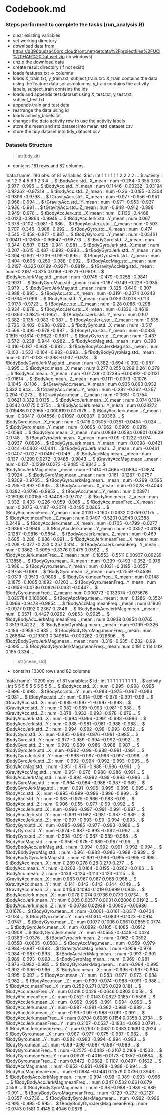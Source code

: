 # Codebook.md

### Steps performed to complete the tasks (run_analysis.R) ###

* clear existing variables
* set working directory
* download data from https://d396qusza40orc.cloudfront.net/getdata%2Fprojectfiles%2FUCI%20HAR%20Dataset.zip (in windows)
* unzip the download data
* create result directory (if not exist)
* loads features.txt -> columns
* loads X_train.txt, y_train.txt, subject_train.txt: X_train contains the data using the feature data set as columns, y_train contains the activity labels, subject_train contains the ids
* loads and appends test dataset using X_test.txt, y_test.txt, subject_test.txt
* appends train and test data
* rearrange the data using id
* loads activity_labels.txt
* changes the data activity row to use the activity labels
* store the mean and std dataset into mean_std_dataset.csv
* store the tidy dataset into tidy_dataset.csv

### Datasets Structure ###

> str(tidy_dt)

* contains 181 rows and 82 columns.

'data.frame':   180 obs. of  81 variables:
 $ id                                  : int  1 1 1 1 1 1 2 2 2 2 ...
 $ activity                            : int  1 2 3 4 5 6 1 2 3 4 ...
 $ tBodyAcc.std...X_mean               : num  -0.284 -0.355 0.03 -0.977 -0.996 ...
 $ tBodyAcc.std...Y_mean               : num  0.11446 -0.00232 -0.03194 -0.92262 -0.97319 ...
 $ tBodyAcc.std...Z_mean               : num  -0.26 -0.0195 -0.2304 -0.9396 -0.9798 ...
 $ tGravityAcc.std...X_mean            : num  -0.977 -0.956 -0.951 -0.968 -0.994 ...
 $ tGravityAcc.std...Y_mean            : num  -0.971 -0.953 -0.937 -0.936 -0.981 ...
 $ tGravityAcc.std...Z_mean            : num  -0.948 -0.912 -0.896 -0.949 -0.976 ...
 $ tBodyAccJerk.std...X_mean           : num  -0.1136 -0.4468 -0.0123 -0.9864 -0.9946 ...
 $ tBodyAccJerk.std...Y_mean           : num  0.067 -0.378 -0.102 -0.981 -0.986 ...
 $ tBodyAccJerk.std...Z_mean           : num  -0.503 -0.707 -0.346 -0.988 -0.992 ...
 $ tBodyGyro.std...X_mean              : num  -0.474 -0.545 -0.458 -0.977 -0.987 ...
 $ tBodyGyro.std...Y_mean              : num  -0.05461 0.00411 -0.12635 -0.96647 -0.98773 ...
 $ tBodyGyro.std...Z_mean              : num  -0.344 -0.507 -0.125 -0.941 -0.981 ...
 $ tBodyGyroJerk.std...X_mean          : num  -0.207 -0.615 -0.487 -0.992 -0.993 ...
 $ tBodyGyroJerk.std...Y_mean          : num  -0.304 -0.602 -0.239 -0.99 -0.995 ...
 $ tBodyGyroJerk.std...Z_mean          : num  -0.404 -0.606 -0.269 -0.988 -0.992 ...
 $ tBodyAccMag.std.._mean              : num  -0.2197 -0.325 0.0199 -0.9271 -0.9819 ...
 $ tGravityAccMag.std.._mean           : num  -0.2197 -0.325 0.0199 -0.9271 -0.9819 ...
 $ tBodyAccJerkMag.std.._mean          : num  -0.0745 -0.479 -0.0258 -0.9841 -0.9931 ...
 $ tBodyGyroMag.std.._mean             : num  -0.187 -0.149 -0.226 -0.935 -0.979 ...
 $ tBodyGyroJerkMag.std.._mean         : num  -0.325 -0.649 -0.307 -0.988 -0.995 ...
 $ fBodyAcc.std...X_mean               : num  -0.3191 -0.3374 0.0243 -0.9764 -0.996 ...
 $ fBodyAcc.std...Y_mean               : num  0.056 0.0218 -0.113 -0.9173 -0.9723 ...
 $ fBodyAcc.std...Z_mean               : num  -0.28 0.086 -0.298 -0.934 -0.978 ...
 $ fBodyAccJerk.std...X_mean           : num  -0.1336 -0.4619 -0.0863 -0.9875 -0.9951 ...
 $ fBodyAccJerk.std...Y_mean           : num  0.107 -0.382 -0.135 -0.983 -0.987 ...
 $ fBodyAccJerk.std...Z_mean           : num  -0.535 -0.726 -0.402 -0.988 -0.992 ...
 $ fBodyGyro.std...X_mean              : num  -0.517 -0.566 -0.495 -0.978 -0.987 ...
 $ fBodyGyro.std...Y_mean              : num  -0.0335 0.1515 -0.1814 -0.9623 -0.9871 ...
 $ fBodyGyro.std...Z_mean              : num  -0.437 -0.572 -0.238 -0.944 -0.982 ...
 $ fBodyAccMag.std.._mean              : num  -0.398 -0.416 -0.187 -0.928 -0.982 ...
 $ fBodyBodyAccJerkMag.std.._mean      : num  -0.103 -0.533 -0.104 -0.982 -0.993 ...
 $ fBodyBodyGyroMag.std.._mean         : num  -0.321 -0.183 -0.398 -0.932 -0.978 ...
 $ fBodyBodyGyroJerkMag.std.._mean     : num  -0.382 -0.694 -0.392 -0.987 -0.995 ...
 $ tBodyAcc.mean...X_mean              : num  0.277 0.255 0.289 0.261 0.279 ...
 $ tBodyAcc.mean...Y_mean              : num  -0.01738 -0.02395 -0.00992 -0.00131 -0.01614 ...
 $ tBodyAcc.mean...Z_mean              : num  -0.1111 -0.0973 -0.1076 -0.1045 -0.1106 ...
 $ tGravityAcc.mean...X_mean           : num  0.935 0.893 0.932 0.832 0.943 ...
 $ tGravityAcc.mean...Y_mean           : num  -0.282 -0.362 -0.267 0.204 -0.273 ...
 $ tGravityAcc.mean...Z_mean           : num  -0.0681 -0.0754 -0.0621 0.332 0.0135 ...
 $ tBodyAccJerk.mean...X_mean          : num  0.074 0.1014 0.0542 0.0775 0.0754 ...
 $ tBodyAccJerk.mean...Y_mean          : num  0.028272 0.019486 0.02965 -0.000619 0.007976 ...
 $ tBodyAccJerk.mean...Z_mean          : num  -0.00417 -0.04556 -0.01097 -0.00337 -0.00369 ...
 $ tBodyGyro.mean...X_mean             : num  -0.0418 0.0505 -0.0351 -0.0454 -0.024 ...
 $ tBodyGyro.mean...Y_mean             : num  -0.0695 -0.1662 -0.0909 -0.0919 -0.0594 ...
 $ tBodyGyro.mean...Z_mean             : num  0.0849 0.0584 0.0901 0.0629 0.0748 ...
 $ tBodyGyroJerk.mean...X_mean         : num  -0.09 -0.1222 -0.074 -0.0937 -0.0996 ...
 $ tBodyGyroJerk.mean...Y_mean         : num  -0.0398 -0.0421 -0.044 -0.0402 -0.0441 ...
 $ tBodyGyroJerk.mean...Z_mean         : num  -0.0461 -0.0407 -0.027 -0.0467 -0.049 ...
 $ tBodyAccMag.mean.._mean             : num  -0.137 -0.1299 0.0272 -0.9485 -0.9843 ...
 $ tGravityAccMag.mean.._mean          : num  -0.137 -0.1299 0.0272 -0.9485 -0.9843 ...
 $ tBodyAccJerkMag.mean.._mean         : num  -0.1414 -0.4665 -0.0894 -0.9874 -0.9924 ...
 $ tBodyGyroMag.mean.._mean            : num  -0.161 -0.1267 -0.0757 -0.9309 -0.9765 ...
 $ tBodyGyroJerkMag.mean.._mean        : num  -0.299 -0.595 -0.295 -0.992 -0.995 ...
 $ fBodyAcc.mean...X_mean              : num  -0.2028 -0.4043 0.0382 -0.9796 -0.9952 ...
 $ fBodyAcc.mean...Y_mean              : num  0.08971 -0.19098 0.00155 -0.94408 -0.97707 ...
 $ fBodyAcc.mean...Z_mean              : num  -0.332 -0.433 -0.226 -0.959 -0.985 ...
 $ fBodyAcc.meanFreq...X_mean          : num  -0.2075 -0.4187 -0.3074 -0.0495 0.0865 ...
 $ fBodyAcc.meanFreq...Y_mean          : num  0.1131 -0.1607 0.0632 0.0759 0.1175 ...
 $ fBodyAcc.meanFreq...Z_mean          : num  0.0497 -0.5201 0.2943 0.2388 0.2449 ...
 $ fBodyAccJerk.mean...X_mean          : num  -0.1705 -0.4799 -0.0277 -0.9866 -0.9946 ...
 $ fBodyAccJerk.mean...Y_mean          : num  -0.0352 -0.4134 -0.1287 -0.9816 -0.9854 ...
 $ fBodyAccJerk.mean...Z_mean          : num  -0.469 -0.685 -0.288 -0.986 -0.991 ...
 $ fBodyAccJerk.meanFreq...X_mean      : num  -0.209 -0.377 -0.253 0.257 0.314 ...
 $ fBodyAccJerk.meanFreq...Y_mean      : num  -0.3862 -0.5095 -0.3376 0.0475 0.0392 ...
 $ fBodyAccJerk.meanFreq...Z_mean      : num  -0.18553 -0.5511 0.00937 0.09239 0.13858 ...
 $ fBodyGyro.mean...X_mean             : num  -0.339 -0.493 -0.352 -0.976 -0.986 ...
 $ fBodyGyro.mean...Y_mean             : num  -0.1031 -0.3195 -0.0557 -0.9758 -0.989 ...
 $ fBodyGyro.mean...Z_mean             : num  -0.2559 -0.4536 -0.0319 -0.9513 -0.9808 ...
 $ fBodyGyro.meanFreq...X_mean         : num  0.0148 -0.1875 -0.1005 0.1892 -0.1203 ...
 $ fBodyGyro.meanFreq...Y_mean         : num  -0.0658 -0.4736 0.0826 0.0631 -0.0447 ...
 $ fBodyGyro.meanFreq...Z_mean         : num  0.000773 -0.133374 -0.075676 -0.029784 0.100608 ...
 $ fBodyAccMag.mean.._mean             : num  -0.1286 -0.3524 0.0966 -0.9478 -0.9854 ...
 $ fBodyAccMag.meanFreq.._mean         : num  0.1906 -0.0977 0.1192 0.2367 0.2846 ...
 $ fBodyBodyAccJerkMag.mean.._mean     : num  -0.0571 -0.4427 0.0262 -0.9853 -0.9925 ...
 $ fBodyBodyAccJerkMag.meanFreq.._mean : num  0.0938 0.0854 0.0765 0.3519 0.4222 ...
 $ fBodyBodyGyroMag.mean.._mean        : num  -0.199 -0.326 -0.186 -0.958 -0.985 ...
 $ fBodyBodyGyroMag.meanFreq.._mean    : num  0.268844 -0.219303 0.349614 -0.000262 -0.028606 ...
 $ fBodyBodyGyroJerkMag.mean.._mean    : num  -0.319 -0.635 -0.282 -0.99 -0.995 ...
 $ fBodyBodyGyroJerkMag.meanFreq.._mean: num  0.191 0.114 0.19 0.185 0.334 ...

> str(mean_std)

* contains 10300 rows and 82 columns

'data.frame':   10299 obs. of  81 variables:
 $ id                             : int  1 1 1 1 1 1 1 1 1 1 ...
 $ activity                       : int  5 5 5 5 5 5 5 5 5 5 ...
 $ tBodyAcc.std...X               : num  -0.995 -0.998 -0.995 -0.996 -0.998 ...
 $ tBodyAcc.std...Y               : num  -0.983 -0.975 -0.967 -0.983 -0.981 ...
 $ tBodyAcc.std...Z               : num  -0.914 -0.96 -0.979 -0.991 -0.99 ...
 $ tGravityAcc.std...X            : num  -0.985 -0.997 -1 -0.997 -0.998 ...
 $ tGravityAcc.std...Y            : num  -0.982 -0.989 -0.993 -0.981 -0.988 ...
 $ tGravityAcc.std...Z            : num  -0.878 -0.932 -0.993 -0.978 -0.979 ...
 $ tBodyAccJerk.std...X           : num  -0.994 -0.996 -0.991 -0.993 -0.996 ...
 $ tBodyAccJerk.std...Y           : num  -0.988 -0.981 -0.981 -0.988 -0.988 ...
 $ tBodyAccJerk.std...Z           : num  -0.994 -0.992 -0.99 -0.993 -0.992 ...
 $ tBodyGyro.std...X              : num  -0.985 -0.983 -0.976 -0.991 -0.985 ...
 $ tBodyGyro.std...Y              : num  -0.977 -0.989 -0.994 -0.992 -0.992 ...
 $ tBodyGyro.std...Z              : num  -0.992 -0.989 -0.986 -0.988 -0.987 ...
 $ tBodyGyroJerk.std...X          : num  -0.992 -0.99 -0.988 -0.991 -0.991 ...
 $ tBodyGyroJerk.std...Y          : num  -0.993 -0.997 -0.996 -0.997 -0.996 ...
 $ tBodyGyroJerk.std...Z          : num  -0.992 -0.994 -0.992 -0.993 -0.995 ...
 $ tBodyAccMag.std..              : num  -0.951 -0.976 -0.988 -0.986 -0.991 ...
 $ tGravityAccMag.std..           : num  -0.951 -0.976 -0.988 -0.986 -0.991 ...
 $ tBodyAccJerkMag.std..          : num  -0.994 -0.992 -0.99 -0.993 -0.996 ...
 $ tBodyGyroMag.std..             : num  -0.964 -0.984 -0.986 -0.987 -0.989 ...
 $ tBodyGyroJerkMag.std..         : num  -0.991 -0.996 -0.995 -0.995 -0.995 ...
 $ fBodyAcc.std...X               : num  -0.995 -0.999 -0.996 -0.996 -0.999 ...
 $ fBodyAcc.std...Y               : num  -0.983 -0.975 -0.966 -0.983 -0.98 ...
 $ fBodyAcc.std...Z               : num  -0.906 -0.955 -0.977 -0.99 -0.992 ...
 $ fBodyAccJerk.std...X           : num  -0.996 -0.997 -0.991 -0.991 -0.997 ...
 $ fBodyAccJerk.std...Y           : num  -0.991 -0.982 -0.981 -0.987 -0.989 ...
 $ fBodyAccJerk.std...Z           : num  -0.997 -0.993 -0.99 -0.994 -0.993 ...
 $ fBodyGyro.std...X              : num  -0.985 -0.985 -0.977 -0.993 -0.986 ...
 $ fBodyGyro.std...Y              : num  -0.974 -0.987 -0.993 -0.992 -0.992 ...
 $ fBodyGyro.std...Z              : num  -0.994 -0.99 -0.987 -0.989 -0.988 ...
 $ fBodyAccMag.std..              : num  -0.956 -0.976 -0.989 -0.987 -0.99 ...
 $ fBodyBodyAccJerkMag.std..      : num  -0.994 -0.992 -0.991 -0.992 -0.994 ...
 $ fBodyBodyGyroMag.std..         : num  -0.961 -0.983 -0.986 -0.988 -0.989 ...
 $ fBodyBodyGyroJerkMag.std..     : num  -0.991 -0.996 -0.995 -0.995 -0.995 ...
 $ tBodyAcc.mean...X              : num  0.289 0.278 0.28 0.279 0.277 ...
 $ tBodyAcc.mean...Y              : num  -0.0203 -0.0164 -0.0195 -0.0262 -0.0166 ...
 $ tBodyAcc.mean...Z              : num  -0.133 -0.124 -0.113 -0.123 -0.115 ...
 $ tGravityAcc.mean...X           : num  0.963 0.967 0.967 0.968 0.968 ...
 $ tGravityAcc.mean...Y           : num  -0.141 -0.142 -0.142 -0.144 -0.149 ...
 $ tGravityAcc.mean...Z           : num  0.1154 0.1094 0.1019 0.0999 0.0945 ...
 $ tBodyAccJerk.mean...X          : num  0.078 0.074 0.0736 0.0773 0.0734 ...
 $ tBodyAccJerk.mean...Y          : num  0.005 0.00577 0.0031 0.02006 0.01912 ...
 $ tBodyAccJerk.mean...Z          : num  -0.06783 0.02938 -0.00905 -0.00986 0.01678 ...
 $ tBodyGyro.mean...X             : num  -0.0061 -0.0161 -0.0317 -0.0434 -0.034 ...
 $ tBodyGyro.mean...Y             : num  -0.0314 -0.0839 -0.1023 -0.0914 -0.0747 ...
 $ tBodyGyro.mean...Z             : num  0.1077 0.1006 0.0961 0.0855 0.0774 ...
 $ tBodyGyroJerk.mean...X         : num  -0.0992 -0.1105 -0.1085 -0.0912 -0.0908 ...
 $ tBodyGyroJerk.mean...Y         : num  -0.0555 -0.0448 -0.0424 -0.0363 -0.0376 ...
 $ tBodyGyroJerk.mean...Z         : num  -0.062 -0.0592 -0.0558 -0.0605 -0.0583 ...
 $ tBodyAccMag.mean..             : num  -0.959 -0.979 -0.984 -0.987 -0.993 ...
 $ tGravityAccMag.mean..          : num  -0.959 -0.979 -0.984 -0.987 -0.993 ...
 $ tBodyAccJerkMag.mean..         : num  -0.993 -0.991 -0.989 -0.993 -0.993 ...
 $ tBodyGyroMag.mean..            : num  -0.969 -0.981 -0.976 -0.982 -0.985 ...
 $ tBodyGyroJerkMag.mean..        : num  -0.994 -0.995 -0.993 -0.996 -0.996 ...
 $ fBodyAcc.mean...X              : num  -0.995 -0.997 -0.994 -0.995 -0.997 ...
 $ fBodyAcc.mean...Y              : num  -0.983 -0.977 -0.973 -0.984 -0.982 ...
 $ fBodyAcc.mean...Z              : num  -0.939 -0.974 -0.983 -0.991 -0.988 ...
 $ fBodyAcc.meanFreq...X          : num  0.252 0.271 0.125 0.029 0.181 ...
 $ fBodyAcc.meanFreq...Y          : num  0.1318 0.0429 -0.0646 0.0803 0.058 ...
 $ fBodyAcc.meanFreq...Z          : num  -0.0521 -0.0143 0.0827 0.1857 0.5598 ...
 $ fBodyAccJerk.mean...X          : num  -0.992 -0.995 -0.991 -0.994 -0.996 ...
 $ fBodyAccJerk.mean...Y          : num  -0.987 -0.981 -0.982 -0.989 -0.989 ...
 $ fBodyAccJerk.mean...Z          : num  -0.99 -0.99 -0.988 -0.991 -0.991 ...
 $ fBodyAccJerk.meanFreq...X      : num  0.8704 0.6085 0.1154 0.0358 0.2734 ...
 $ fBodyAccJerk.meanFreq...Y      : num  0.2107 -0.0537 -0.1934 -0.093 0.0791 ...
 $ fBodyAccJerk.meanFreq...Z      : num  0.2637 0.0631 0.0383 0.1681 0.2924 ...
 $ fBodyGyro.mean...X             : num  -0.987 -0.977 -0.975 -0.987 -0.982 ...
 $ fBodyGyro.mean...Y             : num  -0.982 -0.993 -0.994 -0.994 -0.993 ...
 $ fBodyGyro.mean...Z             : num  -0.99 -0.99 -0.987 -0.987 -0.989 ...
 $ fBodyGyro.meanFreq...X         : num  -0.2575 -0.0482 -0.2167 0.2169 -0.1533 ...
 $ fBodyGyro.meanFreq...Y         : num  0.0979 -0.4016 -0.0173 -0.1352 -0.0884 ...
 $ fBodyGyro.meanFreq...Z         : num  0.5472 -0.0682 -0.1107 -0.0497 -0.1622 ...
 $ fBodyAccMag.mean..             : num  -0.952 -0.981 -0.988 -0.988 -0.994 ...
 $ fBodyAccMag.meanFreq..         : num  -0.0884 -0.0441 0.2579 0.0736 0.3943 ...
 $ fBodyBodyAccJerkMag.mean..     : num  -0.994 -0.99 -0.989 -0.993 -0.996 ...
 $ fBodyBodyAccJerkMag.meanFreq.. : num  0.347 0.532 0.661 0.679 0.559 ...
 $ fBodyBodyGyroMag.mean..        : num  -0.98 -0.988 -0.989 -0.989 -0.991 ...
 $ fBodyBodyGyroMag.meanFreq..    : num  -0.129 -0.272 -0.2127 -0.0357 -0.2736 ...
 $ fBodyBodyGyroJerkMag.mean..    : num  -0.992 -0.996 -0.995 -0.995 -0.995 ...
 $ fBodyBodyGyroJerkMag.meanFreq..: num  -0.0743 0.1581 0.4145 0.4046 0.0878 ...

